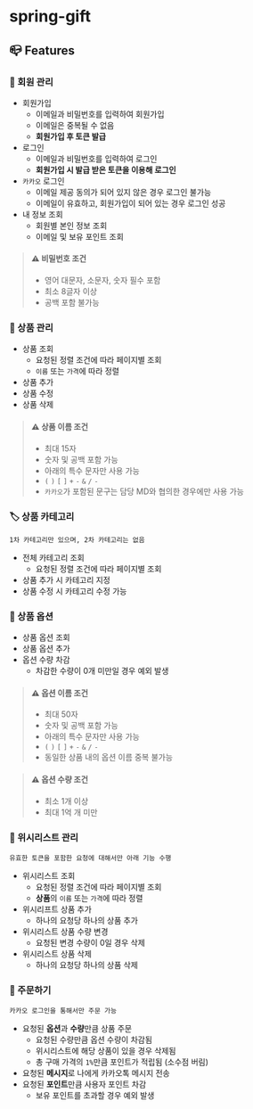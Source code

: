 # spring-gift

## 📪 Features

### 👤 회원 관리
- 회원가입
  - 이메일과 비밀번호를 입력하여 회원가입
  - 이메일은 중복될 수 없음
  - **회원가입 후 토큰 발급**
- 로그인
  - 이메일과 비밀번호를 입력하여 로그인
  - **회원가입 시 발급 받은 토큰을 이용해 로그인**
- `카카오` 로그인
  - 이메일 제공 동의가 되어 있지 않은 경우 로그인 불가능
  - 이메일이 유효하고, 회원가입이 되어 있는 경우 로그인 성공
- 내 정보 조회
  - 회원별 본인 정보 조회
  - 이메일 및 보유 포인트 조회

>#### ⚠️ 비밀번호 조건
> - 영어 대문자, 소문자, 숫자 필수 포함
> - 최소 8글자 이상
> - 공백 포함 불가능

### 🎁 상품 관리
- 상품 조회
  - 요청된 정렬 조건에 따라 페이지별 조회
  - `이름` 또는 `가격`에 따라 정렬
- 상품 추가
- 상품 수정
- 상품 삭제

>#### ⚠️ 상품 이름 조건
>- 최대 15자
>- 숫자 및 공백 포함 가능
>- 아래의 특수 문자만 사용 가능
>  - `(` `)` `[` `]` `+` `-` `&` `/` `-`
>- `카카오`가 포함된 문구는 담당 MD와 협의한 경우에만 사용 가능

### 🏷️ 상품 카테고리
```
1차 카테고리만 있으며, 2차 카테고리는 없음
```
- 전체 카테고리 조회
  - 요청된 정렬 조건에 따라 페이지별 조회
- 상품 추가 시 카테고리 지정
- 상품 수정 시 카테고리 수정 가능

### 🎨 상품 옵션
- 상품 옵션 조회
- 상품 옵션 추가
- 옵션 수량 차감
  - 차감한 수량이 0개 미만일 경우 예외 발생

> #### ⚠️ 옵션 이름 조건
> - 최대 50자
> - 숫자 및 공백 포함 가능
>- 아래의 특수 문자만 사용 가능
>  - `(` `)` `[` `]` `+` `-` `&` `/` `-`
>- 동일한 상품 내의 옵션 이름 중복 불가능

> #### ⚠️ 옵션 수량 조건
> - 최소 1개 이상
> - 최대 1억 개 미만

### 📜 위시리스트 관리
```
유효한 토큰을 포함한 요청에 대해서만 아래 기능 수행
```
- 위시리스트 조회
  - 요청된 정렬 조건에 따라 페이지별 조회
  - **상품**의 `이름` 또는 `가격`에 따라 정렬
- 위시리프트 상품 추가
  - 하나의 요청당 하나의 상품 추가
- 위시리스트 상품 수량 변경
  - 요청된 변경 수량이 0일 경우 삭제
- 위시리스트 상품 삭제
  - 하나의 요청당 하나의 상품 삭제

### 🛒 주문하기
```
카카오 로그인을 통해서만 주문 가능
```
- 요청된 **옵션**과 **수량**만큼 상품 주문
  - 요청된 수량만큼 옵션 수량이 차감됨
  - 위시리스트에 해당 상품이 있을 경우 삭제됨
  - 총 구매 가격의 `1%`만큼 포인트가 적립됨 (소수점 버림)
- 요청된 **메시지**로 나에게 카카오톡 메시지 전송
- 요청된 **포인트**만큼 사용자 포인트 차감
  - 보유 포인트를 초과할 경우 예외 발생